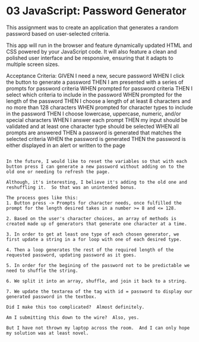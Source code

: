 # 03 JavaScript: Password Generator

This assignment was to create an application that generates a random password based on user-selected criteria.

This app will run in the browser and feature dynamically updated HTML and CSS powered by your JavaScript code. It will also feature a clean and polished user interface and be responsive, ensuring that it adapts to multiple screen sizes.


Acceptance Criteria:
GIVEN I need a new, secure password
WHEN I click the button to generate a password
THEN I am presented with a series of prompts for password criteria
WHEN prompted for password criteria
THEN I select which criteria to include in the password
WHEN prompted for the length of the password
THEN I choose a length of at least 8 characters and no more than 128 characters
WHEN prompted for character types to include in the password
THEN I choose lowercase, uppercase, numeric, and/or special characters
WHEN I answer each prompt
THEN my input should be validated and at least one character type should be selected
WHEN all prompts are answered
THEN a password is generated that matches the selected criteria
WHEN the password is generated
THEN the password is either displayed in an alert or written to the page
```

In the future, I would like to reset the variables so that with each button press I can generate a new password without adding on to the old one or needing to refresh the page.

Although, it's interesting, I believe it's adding to the old one and reshuffling it.  So that was an unintended bonus.

The process goes like this:
1. Button press -> Prompts for character needs, once fulfilled the prompt for the length desired takes in a number >= 8 and <= 128.

2. Based on the user's character choices, an array of methods is created made up of generators that generate one character at a time.

3. In order to get at least one type of each chosen generator, we first update a string in a for loop with one of each desired type.

4. Then a loop generates the rest of the required length of the requested password, updating password as it goes.

5. In order for the begining of the password not to be predictable we need to shuffle the string.

6. We split it into an array, shuffle, and join it back to a string.

7. We update the textarea of the tag with id = password to display our generated password in the textbox.

Did I make this too complicated?  Almost definitely.

Am I submitting this down to the wire?  Also, yes.

But I have not thrown my laptop across the room.  And I can only hope my solution was at least novel.






















